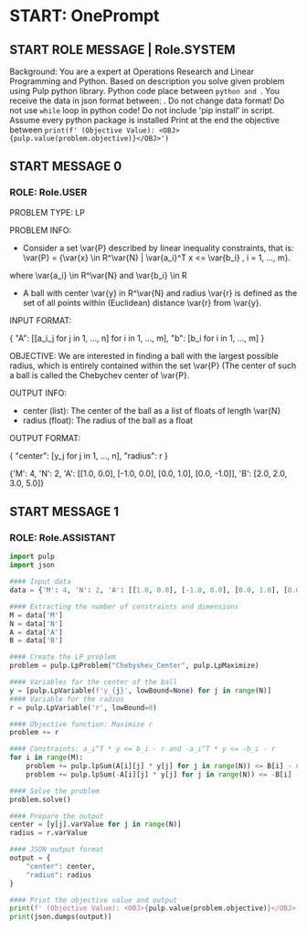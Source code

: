 # START: OnePrompt 
## START ROLE MESSAGE | Role.SYSTEM 
Background: You are a expert at Operations Research and Linear Programming and Python. Based on description you solve given problem using Pulp python library. Python code place between ```python and ```. You receive the data in json format between: <DATA></DATA>. Do not change data format! Do not use `while` loop in python code! Do not include 'pip install' in script. Assume every python package is installed Print at the end the objective between <OBJ></OBJ> `print(f' (Objective Value): <OBJ>{pulp.value(problem.objective)}</OBJ>')`  
## START MESSAGE 0 
### ROLE: Role.USER
<DESCRIPTION>

PROBLEM TYPE: LP

PROBLEM INFO: 
- Consider a set \var{P} described by linear inequality constraints, that is:
 \var{P} = {\var{x} \in R^\var{N} | \var{a_i}^T x <= \var{b_i} , i = 1, ..., m}.

where \var{a_i} \in R^\var{N} and \var{b_i} \in R

- A ball with center \var{y} in R^\var{N} and radius \var{r} is defined as the set of all points within (Euclidean) distance \var{r} from \var{y}.


INPUT FORMAT: 

{
    "A": [[a_i_j for j in 1, ..., n] for i in 1, ..., m],
    "b": [b_i for i in 1, ..., m]
}

OBJECTIVE: We are interested in finding a ball with the largest possible radius, which is entirely contained within the set \var{P} (The center of such a ball is called the Chebychev center of \var{P}.

OUTPUT INFO:

- center (list): The center of the ball as a list of floats of length \var{N}
- radius (float): The radius of the ball as a float

OUTPUT FORMAT:

{
    "center": [y_j for j in 1, ..., n],
    "radius": r
}


</DESCRIPTION>
<DATA>
{'M': 4, 'N': 2, 'A': [[1.0, 0.0], [-1.0, 0.0], [0.0, 1.0], [0.0, -1.0]], 'B': [2.0, 2.0, 3.0, 5.0]}</DATA>


## START MESSAGE 1 
### ROLE: Role.ASSISTANT
```python
import pulp
import json

#### Input data
data = {'M': 4, 'N': 2, 'A': [[1.0, 0.0], [-1.0, 0.0], [0.0, 1.0], [0.0, -1.0]], 'B': [2.0, 2.0, 3.0, 5.0]}

#### Extracting the number of constraints and dimensions
M = data['M']
N = data['N']
A = data['A']
B = data['B']

#### Create the LP problem
problem = pulp.LpProblem("Chebyshev_Center", pulp.LpMaximize)

#### Variables for the center of the ball
y = [pulp.LpVariable(f'y_{j}', lowBound=None) for j in range(N)]
#### Variable for the radius
r = pulp.LpVariable('r', lowBound=0)

#### Objective function: Maximize r
problem += r

#### Constraints: a_i^T * y <= b_i - r and -a_i^T * y <= -b_i - r
for i in range(M):
    problem += pulp.lpSum(A[i][j] * y[j] for j in range(N)) <= B[i] - r
    problem += pulp.lpSum(-A[i][j] * y[j] for j in range(N)) <= -B[i] - r

#### Solve the problem
problem.solve()

#### Prepare the output
center = [y[j].varValue for j in range(N)]
radius = r.varValue

#### JSON output format
output = {
    "center": center,
    "radius": radius
}

#### Print the objective value and output
print(f' (Objective Value): <OBJ>{pulp.value(problem.objective)}</OBJ>')
print(json.dumps(output))
```

